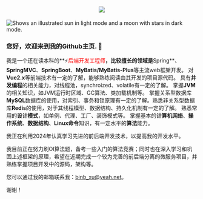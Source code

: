 <h1 align="center"> <a href="https://sunguoqi.com/"> <img src="https://readme-typing-svg.herokuapp.com/?lines=给时光以生命，给岁月以文明!&center=true&size=27"> </a> </h1>
<picture>
  <source media="(prefers-color-scheme: dark)" srcset="https://web-hmleadnews0907.oss-cn-beijing.aliyuncs.com/4k_f4b1985ba8076453.jpg">
  <source media="(prefers-color-scheme: light)" srcset="https://web-hmleadnews0907.oss-cn-beijing.aliyuncs.com/4k_f4b1985ba8076453.jpg">
  <img alt="Shows an illustrated sun in light mode and a moon with stars in dark mode." src="https://web-hmleadnews0907.oss-cn-beijing.aliyuncs.com/4k_f4b1985ba8076453.jpg">
</picture>

### 您好，欢迎来到我的Github主页. 👋
我是一个还在读本科的**⚡<span style="color:red">后端开发工程师</span>**，比较擅长的领域是**Spring**、**SpringMVC**、**SpringBoot**、**MyBatis/MyBatis-Plus**等主流web框架开发。
对**Vue2.x**等前端技术有一定的了解，能够熟练阅读由其开发的项目源代码。
具有**并发编程**的相关能力，对线程池，synchroized、volatile有一定的了解。
掌握**JVM**的相关知识，如JVM运行时区域、GC算法、类加载机制等。
掌握关系型数据库**MySQL**数据库的使用，对索引、事务和锁原理有一定的了解。熟悉非关系型数据库**Redis**的使用，对于其线程模型、数据结构、持久化机制有一定的了解。
熟悉常用的**设计模式**，如单例、代理、工厂、装饰模式等。
掌握基本的**计算机网络**、**操作系统**、**数据结构**、**Linux命令**知识，有一定水平的**算法**能力。

我正在利用2024年认真学习先进的前后端开发技术，以提高我的开发水平。

我目前正在努力刷OI算法题，备考一些入门的算法竞赛；同时也在深入学习和巩固上述框架的原理，希望在近期完成一个较为完善的前后端分离的微服务项目，并熟练掌握项目开发中的源码，架构等。

您可以通过我的邮箱联系我：<a href="mailto:binb_xu@yeah.net">binb_xu@yeah.net</a>。

谢谢！
<!-- ![Dusai's GitHub stats](https://github-readme-stats.vercel.app/api?username=XbvEctor10) -->

<!--
**XbvEctor10/XbvEctor10** is a ✨ _special_ ✨ repository because its `README.md` (this file) appears on your GitHub profile.

Here are some ideas to get you started:

- 🔭 I’m currently working on ...
- 🌱 I’m currently learning ...
- 👯 I’m looking to collaborate on ...
- 🤔 I’m looking for help with ...
- 💬 Ask me about ...
- 📫 How to reach me: ...
- 😄 Pronouns: ...
- ⚡ Fun fact: ...
-->
